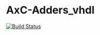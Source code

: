 # AxC-Adders_vhdl
[![Build Status](https://travis-ci.org/andreaaletto/AxC-Adders_vhdl.svg?branch=master)](https://travis-ci.org/andreaaletto/AxC-Adders_vhdl)